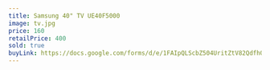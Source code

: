 ```yaml
---
title: Samsung 40" TV UE40F5000
image: tv.jpg
price: 160
retailPrice: 400
sold: true
buyLink: https://docs.google.com/forms/d/e/1FAIpQLScbZ504UritZtV82QdfhQuVMZgGHU2o9nqQIv8dhNlFesLBEw/viewform?entry.1902462749=TV
---
```


